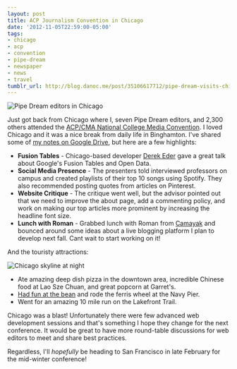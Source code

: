 ```yaml
---
layout: post
title: ACP Journalism Convention in Chicago
date: '2012-11-05T22:59:00-05:00'
tags:
- chicago
- acp
- convention
- pipe-dream
- newspaper
- news
- travel
tumblr_url: http://blog.danoc.me/post/35106617712/pipe-dream-visits-chicago
---
```


![Pipe Dream editors in Chicago](/img/posts/pipe-dream-chicago.jpg)


Just got back from Chicago where I, seven Pipe Dream editors, and 2,300 others attended the [ACP/CMA National College Media Convention](http://www.studentpress.org/acp/conventions.html). I loved Chicago and it was a nice break from daily life in Binghamton. I've shared some of [my notes on Google Drive](https://docs.google.com/document/d/1fA66y9JP1wpTjMNRUB_YxRflzApJyBI7XREO4xk8jKo/edit), but here are a few highlights:

  * **Fusion Tables** - Chicago-based developer [Derek Eder](http://derekeder.com/) gave a great talk about Google's Fusion Tables and Open Data.
  * **Social Media Presence** - The presenters told interviewed professors on campus and created playlists of their top 10 songs using Spotify. They also recommended posting quotes from articles on Pinterest.
  * **Website Critique** - The critique went well, but the advisor pointed out that we need to improve the about page, add a commenting policy, and work on making our top articles more prominent by increasing the headline font size.
  * **Lunch with Roman** - Grabbed lunch with Roman from [Camayak](http://www.camayak.com/) and bounced around some ideas about a live blogging platform I plan to develop next fall. Cant wait to start working on it!

And the touristy attractions:

![Chicago skyline at night](/img/posts/chicago-at-night.jpg)

  * Ate amazing deep dish pizza in the downtown area, incredible Chinese food at Lao Sze Chuan, and great popcorn at Garret's.
  * [Had fun at the bean](http://imgur.com/3UkUO) and rode the ferris wheel at the Navy Pier.
  * Went for an amazing 10 mile run on the Lakefront Trail.

Chicago was a blast! Unfortunately there were few advanced web development sessions and that's something I hope they change for the next conference. It would be great to have more round-table discussions for web editors to meet and share best practices.

Regardless, I'll _hopefully_ be heading to San Francisco in late February for the mid-winter conference!
